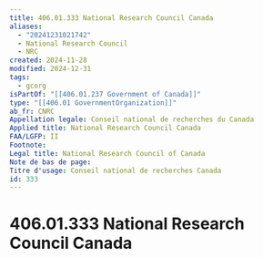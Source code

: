 ```yaml
---
title: 406.01.333 National Research Council Canada
aliases:
  - "20241231021742"
  - National Research Council
  - NRC
created: 2024-11-28
modified: 2024-12-31
tags:
  - gcorg
isPartOf: "[[406.01.237 Government of Canada]]"
type: "[[406.01 GovernmentOrganization]]"
ab_fr: CNRC
Appellation legale: Conseil national de recherches du Canada
Applied title: National Research Council Canada
FAA/LGFP: II
Footnote: 
Legal title: National Research Council of Canada
Note de bas de page: 
Titre d'usage: Conseil national de recherches Canada
id: 333
---
```

# 406.01.333 National Research Council Canada
